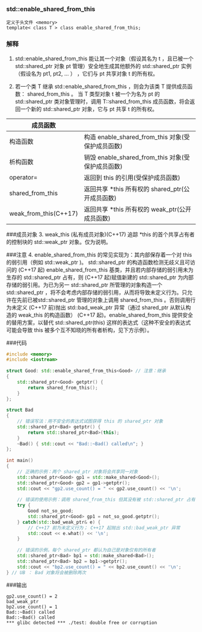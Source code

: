 ### std::enable_shared_from_this
```
定义于头文件 <memory>
template< class T > class enable_shared_from_this;
```
### 解释
1. std::enable_shared_from_this 能让其一个对象（假设其名为 t ，且已被一个 std::shared_ptr 对象 pt 管理）安全地生成其他额外的 std::shared_ptr 实例（假设名为 pt1, pt2, ... ） ，它们与 pt 共享对象 t 的所有权。

2. 若一个类 T 继承 std::enable_shared_from_this<T> ，则会为该类 T 提供成员函数： shared_from_this 。 当 T 类型对象 t 被一个为名为 pt 的 std::shared_ptr<T> 类对象管理时，调用 T::shared_from_this 成员函数，将会返回一个新的 std::shared_ptr<T> 对象，它与 pt 共享 t 的所有权。

|  成员函数   |   |
|  ----  | ----  |
| 构造函数  | 构造 enable_shared_from_this 对象(受保护成员函数) |
| 析构函数  | 销毁 enable_shared_from_this 对象(受保护成员函数) |
| operator=|返回到 this 的引用(受保护成员函数)|
|shared_from_this|返回共享 *this 所有权的 shared_ptr(公开成员函数)|
|weak_from_this(C++17)|返回共享 *this 所有权的 weak_ptr(公开成员函数)|

###成员对象
3. weak_this (私有成员对象)(C++17)	追踪 *this 的首个共享占有者的控制块的 std::weak_ptr 对象。仅为说明。

###注意
4. enable_shared_from_this 的常见实现为：其内部保存着一个对 this 的弱引用（例如 std::weak_ptr )。 std::shared_ptr 的构造函数检测无歧义且可访问的 (C++17 起) enable_shared_from_this 基类，并且若内部存储的弱引用未为生存的 std::shared_ptr 占有，则 (C++17 起)赋值新建的 std::shared_ptr 为内部存储的弱引用。为已为另一 std::shared_ptr 所管理的对象构造一个 std::shared_ptr ，将不会考虑内部存储的弱引用，从而将导致未定义行为。只允许在先前已被std::shared_ptr 管理的对象上调用 shared_from_this 。否则调用行为未定义 (C++17 前)抛出 std::bad_weak_ptr 异常（通过 shared_ptr 从默认构造的 weak_this 的构造函数） (C++17 起)。enable_shared_from_this 提供安全的替用方案，以替代 std::shared_ptr<T>(this) 这样的表达式（这种不安全的表达式可能会导致 this 被多个互不知晓的所有者析构，见下方示例）。

###代码
```c++
#include <memory>
#include <iostream>
 
struct Good: std::enable_shared_from_this<Good> // 注意：继承
{
    std::shared_ptr<Good> getptr() {
        return shared_from_this();
    }
};
 
struct Bad
{
    // 错误写法：用不安全的表达式试图获得 this 的 shared_ptr 对象
    std::shared_ptr<Bad> getptr() {
        return std::shared_ptr<Bad>(this);
    }
    ~Bad() { std::cout << "Bad::~Bad() called\n"; }
};
 
int main()
{
    // 正确的示例：两个 shared_ptr 对象将会共享同一对象
    std::shared_ptr<Good> gp1 = std::make_shared<Good>();
    std::shared_ptr<Good> gp2 = gp1->getptr();
    std::cout << "gp2.use_count() = " << gp2.use_count() << '\n';
 
    // 错误的使用示例：调用 shared_from_this 但其没有被 std::shared_ptr 占有
    try {
        Good not_so_good;
        std::shared_ptr<Good> gp1 = not_so_good.getptr();
    } catch(std::bad_weak_ptr& e) {
        // C++17 前为未定义行为； C++17 起抛出 std::bad_weak_ptr 异常
        std::cout << e.what() << '\n';    
    }
 
    // 错误的示例，每个 shared_ptr 都认为自己是对象仅有的所有者
    std::shared_ptr<Bad> bp1 = std::make_shared<Bad>();
    std::shared_ptr<Bad> bp2 = bp1->getptr();
    std::cout << "bp2.use_count() = " << bp2.use_count() << '\n';
} // UB ： Bad 对象将会被删除两次
```
###输出
```
gp2.use_count() = 2
bad_weak_ptr
bp2.use_count() = 1
Bad::~Bad() called
Bad::~Bad() called
*** glibc detected *** ./test: double free or corruption
```
